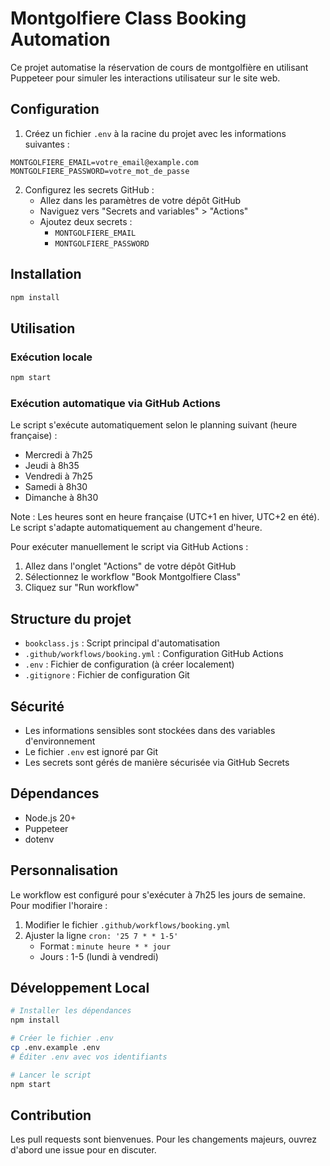 # Montgolfiere Class Booking Automation

Ce projet automatise la réservation de cours de montgolfière en utilisant Puppeteer pour simuler les interactions utilisateur sur le site web.

## Configuration

1. Créez un fichier `.env` à la racine du projet avec les informations suivantes :
```env
MONTGOLFIERE_EMAIL=votre_email@example.com
MONTGOLFIERE_PASSWORD=votre_mot_de_passe
```

2. Configurez les secrets GitHub :
   - Allez dans les paramètres de votre dépôt GitHub
   - Naviguez vers "Secrets and variables" > "Actions"
   - Ajoutez deux secrets :
     - `MONTGOLFIERE_EMAIL`
     - `MONTGOLFIERE_PASSWORD`

## Installation

```bash
npm install
```

## Utilisation

### Exécution locale

```bash
npm start
```

### Exécution automatique via GitHub Actions

Le script s'exécute automatiquement selon le planning suivant (heure française) :
- Mercredi à 7h25
- Jeudi à 8h35
- Vendredi à 7h25
- Samedi à 8h30
- Dimanche à 8h30

Note : Les heures sont en heure française (UTC+1 en hiver, UTC+2 en été). Le script s'adapte automatiquement au changement d'heure.

Pour exécuter manuellement le script via GitHub Actions :
1. Allez dans l'onglet "Actions" de votre dépôt GitHub
2. Sélectionnez le workflow "Book Montgolfiere Class"
3. Cliquez sur "Run workflow"

## Structure du projet

- `bookclass.js` : Script principal d'automatisation
- `.github/workflows/booking.yml` : Configuration GitHub Actions
- `.env` : Fichier de configuration (à créer localement)
- `.gitignore` : Fichier de configuration Git

## Sécurité

- Les informations sensibles sont stockées dans des variables d'environnement
- Le fichier `.env` est ignoré par Git
- Les secrets sont gérés de manière sécurisée via GitHub Secrets

## Dépendances

- Node.js 20+
- Puppeteer
- dotenv

## Personnalisation

Le workflow est configuré pour s'exécuter à 7h25 les jours de semaine. Pour modifier l'horaire :

1. Modifier le fichier `.github/workflows/booking.yml`
2. Ajuster la ligne `cron: '25 7 * * 1-5'`
   - Format : `minute heure * * jour`
   - Jours : 1-5 (lundi à vendredi)

## Développement Local

```bash
# Installer les dépendances
npm install

# Créer le fichier .env
cp .env.example .env
# Éditer .env avec vos identifiants

# Lancer le script
npm start
```

## Contribution

Les pull requests sont bienvenues. Pour les changements majeurs, ouvrez d'abord une issue pour en discuter. 